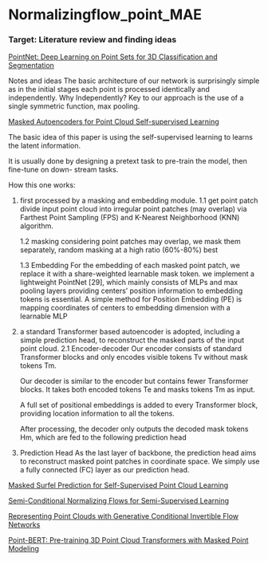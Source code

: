 # Normalizingflow_point_MAE
### Target: Literature review and finding ideas

[PointNet: Deep Learning on Point Sets for 3D Classification and Segmentation](https://arxiv.org/abs/1612.00593)
 
Notes and ideas
The basic architecture of our network is surprisingly simple as in the initial stages each point is processed identically and independently.
Why Independently?
Key to our approach is the use of a single symmetric function, max pooling.

[Masked Autoencoders for Point Cloud Self-supervised Learning](https://arxiv.org/abs/2203.06604)

The basic idea of this paper is using the self-supervised learning to learns the latent information.

It is usually done by designing a pretext task to pre-train the model, then fine-tune on down- stream tasks. 

How this one works:
1. first processed by a masking and embedding module.
    1.1 get point patch 
    divide input point cloud into irregular point patches (may overlap) via Farthest Point Sampling (FPS) and K-Nearest Neighborhood (KNN) algorithm.
    
    1.2 masking
    considering point patches may overlap, we mask them separately,
    random masking at a high ratio (60%-80%) best
    
    1.3 Embedding
    For the embedding of each masked point patch, we replace it with a share-weighted learnable mask token.
    we implement a lightweight PointNet [29], which mainly consists of MLPs and max pooling layers
    providing centers’ position information to embedding tokens is essential. A simple method for Position Embedding (PE) is mapping coordinates of centers to embedding dimension with a learnable MLP
    
2. a standard Transformer based autoencoder is adopted, including a simple prediction head, to reconstruct the masked parts of the input point cloud.
    2.1 Encoder-decoder
    Our encoder consists of standard Transformer blocks and only encodes visible tokens Tv without mask tokens Tm.
    
    Our decoder is similar to the encoder but contains fewer Transformer blocks. It takes both encoded tokens Te and masks tokens Tm as input.
    
    A full set of positional embeddings is added to every Transformer block, providing location information to all the tokens.
    
    After processing, the decoder only outputs the decoded mask tokens Hm, which are fed to the following prediction head

2. Prediction Head 
    As the last layer of backbone, the prediction head aims to reconstruct masked point patches in coordinate space. We simply use a fully connected (FC) layer as our prediction head.
    
    
    
[Masked Surfel Prediction for Self-Supervised Point Cloud Learning](https://arxiv.org/abs/2207.03111)

[Semi-Conditional Normalizing Flows for Semi-Supervised Learning](https://arxiv.org/abs/1905.00505)

[Representing Point Clouds with Generative Conditional Invertible Flow Networks](https://arxiv.org/abs/2010.11087)

[Point-BERT: Pre-training 3D Point Cloud Transformers with Masked Point Modeling](https://arxiv.org/abs/2111.14819)
